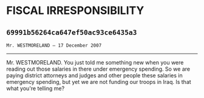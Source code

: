 # FISCAL IRRESPONSIBILITY
## `69991b56264ca647ef50ac93ce6435a3`
`Mr. WESTMORELAND — 17 December 2007`

---


Mr. WESTMORELAND. You just told me something new when you were 
reading out those salaries in there under emergency spending. So we are 
paying district attorneys and judges and other people these salaries in 
emergency spending, but yet we are not funding our troops in Iraq. Is 
that what you're telling me?